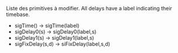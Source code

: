Liste des primitives à modifier. All delays have a label indicating their timebase.

- sigTime() -> sigTime(label)
- sigDelay0(s) -> sigDelay0(label,s)
- sigDelay1(s) -> sigDelay1(label,s)
- sigFixDelay(s,d) -> siFixDelay(label,s,d)